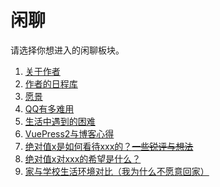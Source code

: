 # 闲聊
请选择你想进入的闲聊板块。
1. [关于作者](./author.md)
2. [作者的日程库](./schedule.md)
3. <span class="heimu" title="你知道的太多了">[愿景](../hide/wish.md)</span>
4. [QQ有多难用](./fuckqq.md)
5. [生活中遇到的困难](./difficulties.md)
6. [VuePress2与博客心得](./withvuepress2.md)
7. [绝对值x是如何看待xxx的？~~一些锐评与想法~~](./consider.md)
8. [绝对值x对xxx的希望是什么？](./hope.md)
9. [家与学校生活环境对比（我为什么不愿意回家）](./compare_home_to_college.md)